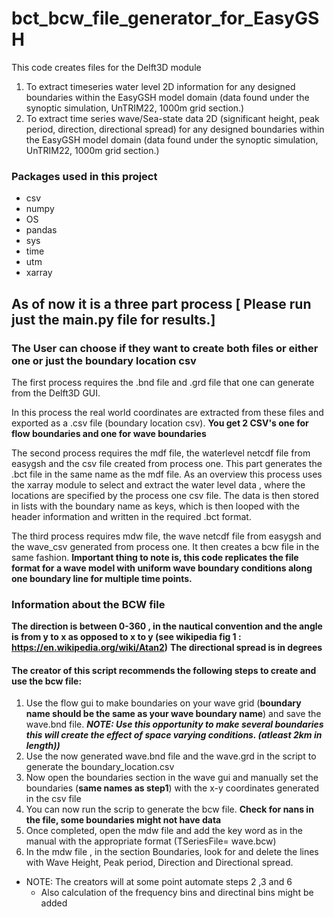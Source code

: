 # bct_bcw_file_generator_for_EasyGSH

This code creates files for the Delft3D module
1) To extract timeseries water level 2D information for any designed boundaries within the EasyGSH model domain  (data found under the synoptic simulation, UnTRIM22, 1000m grid section.)
2) To extract time series wave/Sea-state data 2D (significant height, peak period, direction, directional spread) for any designed boundaries within the EasyGSH model domain (data found under the synoptic simulation, UnTRIM22, 1000m grid section.)

### Packages used in this project

* csv 
* numpy 
* OS 
* pandas 
* sys 
* time 
* utm 
* xarray 


## As of now it is a three part process [ Please run just the main.py file for results.]

### The User can choose if they want to create both files or either one or just the boundary location csv

The first process requires the .bnd file and .grd file that one can generate from the Delft3D GUI.

In this process the real world coordinates are extracted from these files and exported as a .csv file (boundary location csv). **You get 2 CSV's one for flow boundaries and one for wave boundaries**

The second process requires the mdf file, the waterlevel netcdf file from easygsh and the csv file created from process one.
This part generates the .bct file in the same name as the mdf file. As an overview this process uses the xarray module to select and extract the water level data , where the locations are specified by the process one csv file. The data is then stored in lists with the boundary name as keys, which is then looped with the header information and written in the required .bct format. 

The third process requires mdw file, the wave netcdf file from easygsh and the wave_csv generated from process one. It then creates a bcw file in the same fashion.
**Important thing to note is, this code replicates the file format for a wave model with uniform wave boundary conditions along one boundary line for multiple time points.**

### Information about the BCW file

**The direction is between 0-360 , in the nautical convention and the angle is from y to x as opposed to x to y (see wikipedia fig 1 : https://en.wikipedia.org/wiki/Atan2)**
**The directional spread is in degrees**

#### The creator of this script recommends the following steps to create and use the bcw file:

1) Use the flow gui to make boundaries on your wave grid (**boundary name should be the same as your wave boundary name**) and save the wave.bnd file. ***NOTE: Use this opportunity to make several boundaries this will create the effect of space varying conditions. (atleast 2km in length))***
2) Use the now generated wave.bnd file and the wave.grd in the script to generate the boundary_location.csv
3) Now open the boundaries section in the wave gui and manually set the boundaries (**same names as step1**) with the x-y coordinates generated in the csv file
4) You can now run the scrip to generate the bcw file. **Check for nans in the file, some boundaries might not have data**
5) Once completed, open the mdw file and add the key word as in the manual with the appropriate format (TSeriesFile= wave.bcw)      
6) In the mdw file , in the section Boundaries, look for and delete the lines with Wave Height, Peak period, Direction and Directional spread.          

* NOTE: The creators will at some point automate steps 2 ,3 and 6 
    * Also calculation of the frequency bins and directinal bins might be added


